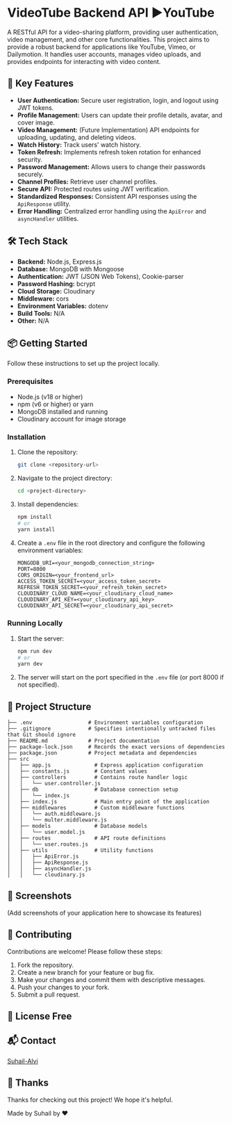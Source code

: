 # VideoTube Backend API ▶YouTube 

A RESTful API for a video-sharing platform, providing user authentication, video management, and other core functionalities. This project aims to provide a robust backend for applications like YouTube, Vimeo, or Dailymotion. It handles user accounts, manages video uploads, and provides endpoints for interacting with video content.

## 🚀 Key Features

- **User Authentication:** Secure user registration, login, and logout using JWT tokens.
- **Profile Management:** Users can update their profile details, avatar, and cover image.
- **Video Management:** (Future Implementation) API endpoints for uploading, updating, and deleting videos.
- **Watch History:** Track users' watch history.
- **Token Refresh:** Implements refresh token rotation for enhanced security.
- **Password Management:** Allows users to change their passwords securely.
- **Channel Profiles:** Retrieve user channel profiles.
- **Secure API:** Protected routes using JWT verification.
- **Standardized Responses:** Consistent API responses using the `ApiResponse` utility.
- **Error Handling:** Centralized error handling using the `ApiError` and `asyncHandler` utilities.

## 🛠️ Tech Stack

- **Backend:** Node.js, Express.js
- **Database:** MongoDB with Mongoose
- **Authentication:** JWT (JSON Web Tokens), Cookie-parser
- **Password Hashing:** bcrypt
- **Cloud Storage:** Cloudinary
- **Middleware:** cors
- **Environment Variables:** dotenv
- **Build Tools:** N/A
- **Other:** N/A

## 📦 Getting Started

Follow these instructions to set up the project locally.

### Prerequisites

- Node.js (v18 or higher)
- npm (v6 or higher) or yarn
- MongoDB installed and running
- Cloudinary account for image storage

### Installation

1.  Clone the repository:

    ```bash
    git clone <repository-url>
    ```

2.  Navigate to the project directory:

    ```bash
    cd <project-directory>
    ```

3.  Install dependencies:

    ```bash
    npm install
    # or
    yarn install
    ```

4.  Create a `.env` file in the root directory and configure the following environment variables:

    ```
    MONGODB_URI=<your_mongodb_connection_string>
    PORT=8000
    CORS_ORIGIN=<your_frontend_url>
    ACCESS_TOKEN_SECRET=<your_access_token_secret>
    REFRESH_TOKEN_SECRET=<your_refresh_token_secret>
    CLOUDINARY_CLOUD_NAME=<your_cloudinary_cloud_name>
    CLOUDINARY_API_KEY=<your_cloudinary_api_key>
    CLOUDINARY_API_SECRET=<your_cloudinary_api_secret>
    ```

### Running Locally

1.  Start the server:

    ```bash
    npm run dev
    # or
    yarn dev
    ```

2.  The server will start on the port specified in the `.env` file (or port 8000 if not specified).

## 📂 Project Structure

```
├── .env                  # Environment variables configuration
├── .gitignore            # Specifies intentionally untracked files that Git should ignore
├── README.md             # Project documentation
├── package-lock.json     # Records the exact versions of dependencies
├── package.json          # Project metadata and dependencies
├── src
│   ├── app.js              # Express application configuration
│   ├── constants.js        # Constant values
│   ├── controllers         # Contains route handler logic
│   │   └── user.controller.js
│   ├── db                  # Database connection setup
│   │   └── index.js
│   ├── index.js            # Main entry point of the application
│   ├── middlewares         # Custom middleware functions
│   │   └── auth.middleware.js
│   │   └── multer.middleware.js
│   ├── models              # Database models
│   │   └── user.model.js
│   ├── routes              # API route definitions
│   │   └── user.routes.js
│   ├── utils               # Utility functions
│   │   ├── ApiError.js
│   │   ├── ApiResponse.js
│   │   ├── asyncHandler.js
│   │   └── cloudinary.js
```

## 📸 Screenshots

(Add screenshots of your application here to showcase its features)

## 🤝 Contributing

Contributions are welcome! Please follow these steps:

1.  Fork the repository.
2.  Create a new branch for your feature or bug fix.
3.  Make your changes and commit them with descriptive messages.
4.  Push your changes to your fork.
5.  Submit a pull request.

## 📝 License Free

## 📬 Contact

[Suhail-Alvi](alvisuhail400.@gmail.com)

## 💖 Thanks

Thanks for checking out this project! We hope it's helpful.

Made by Suhail by ❤️
